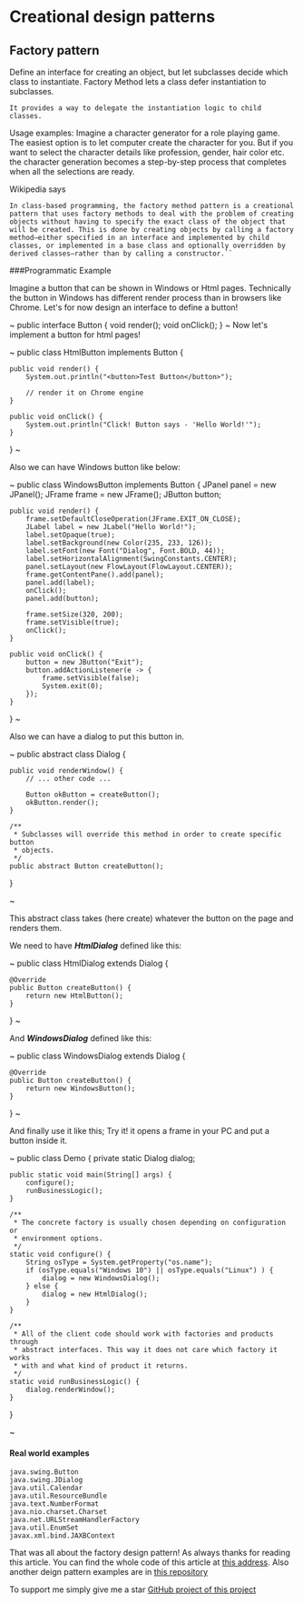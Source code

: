 # Creational design patterns
## Factory pattern

Define an interface for creating an object, but let subclasses decide which class to instantiate. Factory Method lets a class defer instantiation to subclasses.

```
It provides a way to delegate the instantiation logic to child classes.
```

Usage examples: Imagine a character generator for a role playing game. The easiest option is to let computer create the character for you. But if you want to select the character details like profession, gender, hair color etc. the character generation becomes a step-by-step process that completes when all the selections are ready.

Wikipedia says

```
In class-based programming, the factory method pattern is a creational pattern that uses factory methods to deal with the problem of creating objects without having to specify the exact class of the object that will be created. This is done by creating objects by calling a factory method—either specified in an interface and implemented by child classes, or implemented in a base class and optionally overridden by derived classes—rather than by calling a constructor.``
```

###Programmatic Example

Imagine a button that can be shown in Windows or Html pages. Technically the button in Windows has different render process than in browsers like Chrome.
Let's for now design an interface to define a button!

~
public interface Button {
    void render();
    void onClick();
}
~
Now let's implement a button for html pages!

~
public class HtmlButton implements Button {

    public void render() {
        System.out.println("<button>Test Button</button>");
        
        // render it on Chrome engine
    }

    public void onClick() {
        System.out.println("Click! Button says - 'Hello World!'");
    }
}
~

Also we can have Windows button like below:

~
public class WindowsButton implements Button {
    JPanel panel = new JPanel();
    JFrame frame = new JFrame();
    JButton button;

    public void render() {
        frame.setDefaultCloseOperation(JFrame.EXIT_ON_CLOSE);
        JLabel label = new JLabel("Hello World!");
        label.setOpaque(true);
        label.setBackground(new Color(235, 233, 126));
        label.setFont(new Font("Dialog", Font.BOLD, 44));
        label.setHorizontalAlignment(SwingConstants.CENTER);
        panel.setLayout(new FlowLayout(FlowLayout.CENTER));
        frame.getContentPane().add(panel);
        panel.add(label);
        onClick();
        panel.add(button);

        frame.setSize(320, 200);
        frame.setVisible(true);
        onClick();
    }

    public void onClick() {
        button = new JButton("Exit");
        button.addActionListener(e -> {
            frame.setVisible(false);
            System.exit(0);
        });
    }
}
~ 

Also we can have a dialog to put this button in.

~
public abstract class Dialog {

    public void renderWindow() {
        // ... other code ...

        Button okButton = createButton();
        okButton.render();
    }

    /**
     * Subclasses will override this method in order to create specific button
     * objects.
     */
    public abstract Button createButton();
}

~

This abstract class takes (here create) whatever the button on the page and renders them. 

We need to have ***HtmlDialog*** defined like this:

~
public class HtmlDialog extends Dialog {

    @Override
    public Button createButton() {
        return new HtmlButton();
    }
}
~

And ***WindowsDialog*** defined like this:

~
public class WindowsDialog extends Dialog {

    @Override
    public Button createButton() {
        return new WindowsButton();
    }
}
~

And finally use it like this; Try it! it opens a frame in your PC and put a button inside it.

~
public class Demo {
    private static Dialog dialog;

    public static void main(String[] args) {
        configure();
        runBusinessLogic();
    }

    /**
     * The concrete factory is usually chosen depending on configuration or
     * environment options.
     */
    static void configure() {
        String osType = System.getProperty("os.name");
        if (osType.equals("Windows 10") || osType.equals("Linux") ) {
            dialog = new WindowsDialog();
        } else {
            dialog = new HtmlDialog();
        }
    }

    /**
     * All of the client code should work with factories and products through
     * abstract interfaces. This way it does not care which factory it works
     * with and what kind of product it returns.
     */
    static void runBusinessLogic() {
        dialog.renderWindow();
    }
}

~ 

#### Real world examples
```
java.swing.Button
java.swing.JDialog
java.util.Calendar
java.util.ResourceBundle
java.text.NumberFormat
java.nio.charset.Charset
java.net.URLStreamHandlerFactory
java.util.EnumSet
javax.xml.bind.JAXBContext
```

That was all about the factory design pattern! As always thanks for reading this article.
You can find the whole code of this article at [this address](https://github.com/metao1/design-patterns/tree/master/src/main/java/com/metao/dp/factory).
Also another deign pattern examples are in [this repository](https://github.com/metao1)

To support me simply give me a star [GitHub project of this project](https://github.com/metao1/design-patterns)


